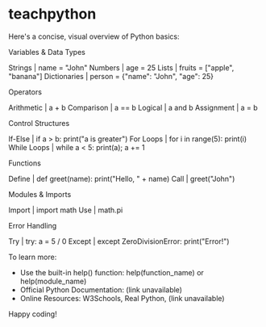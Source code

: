 # teachpython

Here's a concise, visual overview of Python basics:

Variables & Data Types

Strings  |  name = "John"
Numbers  |  age = 25
Lists    |  fruits = ["apple", "banana"]
Dictionaries | person = {"name": "John", "age": 25}

Operators

Arithmetic  |  a + b
Comparison |  a == b
Logical    |  a and b
Assignment |  a = b

Control Structures

If-Else  |  if a > b: print("a is greater")
For Loops |  for i in range(5): print(i)
While Loops | while a < 5: print(a); a += 1

Functions

Define  |  def greet(name): print("Hello, " + name)
Call    |  greet("John")

Modules & Imports

Import  |  import math
Use     |  math.pi

Error Handling

Try     |  try: a = 5 / 0
Except  |  except ZeroDivisionError: print("Error!")

To learn more:

- Use the built-in help() function: help(function_name) or help(module_name)
- Official Python Documentation: (link unavailable)
- Online Resources: W3Schools, Real Python, (link unavailable)

Happy coding!
